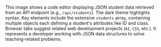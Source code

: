 This image shows a code editor displaying JSON student data retrieved from an API endpoint (e.g., `/api/students`). The dark theme highlights syntax. Key elements include the extensive `students` array, containing multiple objects each defining a student's attributes like ID and class. Browser tabs suggest related web development projects (`AI`, `CSS`, etc.). It represents a developer working with JSON data structures to solve teaching-related problems.